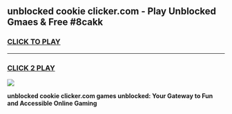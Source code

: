 
## unblocked cookie clicker.com - Play Unblocked Gmaes & Free #8cakk
<h3>
<a href="https://news.freeplayer.one?title=unblocked_cookie_clicker.com&ref=24F">CLICK TO PLAY</a></h3>
<hr>

<h3>
<a href="https://news.freeplayer.one?title=unblocked_cookie_clicker.com&ref=24F">CLICK 2 PLAY</a>
  
</h3>

<a href="https://news.freeplayer.one?title=unblocked_cookie_clicker.com&ref=24F/"><img src="https://clearcache.store/games.png"></a>


**unblocked cookie clicker.com games unblocked: Your Gateway to Fun and Accessible Online Gaming**
